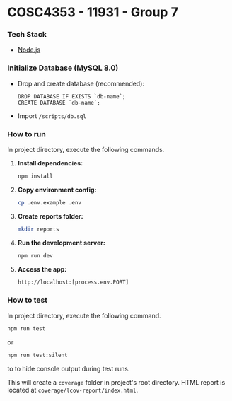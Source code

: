 # COSC4353 - 11931 - Group 7

### Tech Stack

- [Node.js](https://nodejs.org/en)

### Initialize Database (MySQL **8.0**)

- Drop and create database (recommended):
    ```
    DROP DATABASE IF EXISTS `db-name`;
    CREATE DATABASE `db-name`;
    ```
- Import `/scripts/db.sql`

### How to run

In project directory, execute the following commands.

1. **Install dependencies:**

    ```sh
    npm install
    ```

2. **Copy environment config:**

    ```sh
    cp .env.example .env
    ```

3. **Create reports folder:**

    ```sh
    mkdir reports
    ```

4. **Run the development server:**

    ```sh
    npm run dev
    ```

5. **Access the app:**

    ```sh
    http://localhost:[process.env.PORT]
    ```

### How to test

In project directory, execute the following command.

```sh
npm run test
```
or 
```sh 
npm run test:silent
``` 
to to hide console output during test runs.

This will create a `coverage` folder in project's root directory. HTML report is located at `coverage/lcov-report/index.html`.